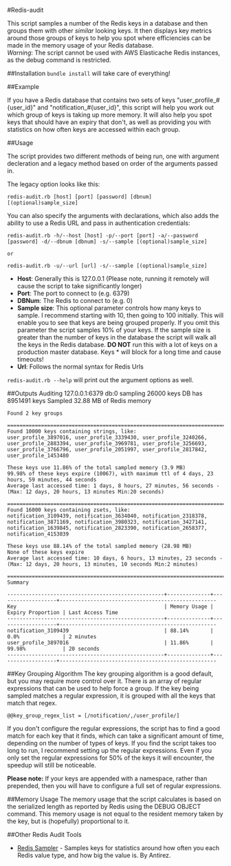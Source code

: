 #Redis-audit

This script samples a number of the Redis keys in a database and then groups them with other *similar* looking keys. It then displays key 
metrics around those groups of keys to help you spot where efficiencies can be made in the memory usage of your Redis database.  
_Warning_: The script cannot be used with AWS Elasticache Redis instances, as the debug command is restricted.

##Installation
   `bundle install` will take care of everything!


##Example

If you have a Redis database that contains two sets of keys "user\_profile\_#{user\_id}" and "notification\_#{user\_id}", this script will
help you work out which group of keys is taking up more memory. It will also help you spot keys that should have an expiry that don't, as well
as providing you with statistics on how often keys are accessed within each group.

##Usage

The script provides two different methods of being run, one with argument decleration and a legacy method based on order of the arguments passed in.    

The legacy option looks like this:

    redis-audit.rb [host] [port] [password] [dbnum] [(optional)sample_size]

You can also specify the arguments with declarations, which also adds the ability to use a Redis URL and pass in authentication credentials:

    redis-audit.rb -h/--host [host] -p/--port [port] -a/--password [password] -d/--dbnum [dbnum] -s/--sample [(optional)sample_size]
    
    or
    
    redis-audit.rb -u/--url [url] -s/--sample [(optional)sample_size]
  
- **Host**: Generally this is 127.0.0.1 (Please note, running it remotely will cause the script to take significantly longer)
- **Port**: The port to connect to (e.g. 6379)
- **DBNum**: The Redis to connect to (e.g. 0)
- **Sample size**: This optional parameter controls how many keys to sample. I recommend starting with 10, then going to 100 initially. This
will enable you to see that keys are being grouped properly. If you omit this parameter the script samples 10% of your keys. If the sample size is
greater than the number of keys in the database the script will walk all the keys in the Redis database. **DO NOT** run this with a lot of keys on 
a production master database. Keys * will block for a long time and cause timeouts!
- **Url**: Follows the normal syntax for Redis Urls

`redis-audit.rb --help` will print out the argument options as well.

##Outputs
    Auditing 127.0.0.1:6379 db:0 sampling 26000 keys
    DB has 8951491 keys
    Sampled 32.88 MB of Redis memory

    Found 2 key groups

    ==============================================================================  
    Found 10000 keys containing strings, like:  
    user_profile_3897016, user_profile_3339430, user_profile_3240266, user_profile_2883394, user_profile_3969781, user_profile_3256693, user_profile_3766796, user_profile_2051997, user_profile_2817842, user_profile_1453480

    These keys use 11.86% of the total sampled memory (3.9 MB)  
    99.98% of these keys expire (10067), with maximum ttl of 4 days, 23 hours, 59 minutes, 44 seconds  
    Average last accessed time: 1 days, 8 hours, 27 minutes, 56 seconds - (Max: 12 days, 20 hours, 13 minutes Min:20 seconds)  

    ==============================================================================  
    Found 16000 keys containing zsets, like:  
    notification_3109439, notification_3634040, notification_2318378, notification_3871169, notification_3980323, notification_3427141, notification_1639845, notification_2823390, notification_2658377, notification_4153039

    These keys use 88.14% of the total sampled memory (28.98 MB)  
    None of these keys expire  
    Average last accessed time: 10 days, 6 hours, 13 minutes, 23 seconds - (Max: 12 days, 20 hours, 13 minutes, 10 seconds Min:2 minutes)  
  
    ==============================================================================  
    Summary  
  
    ---------------------------------------------------+--------------+-------------------+---------------------------------------------------  
    Key                                                | Memory Usage | Expiry Proportion | Last Access Time                                    
    ---------------------------------------------------+--------------+-------------------+---------------------------------------------------  
    notification_3109439                               | 88.14%       | 0.0%              | 2 minutes                               
    user_profile_3897016                               | 11.86%       | 99.98%            | 20 seconds  
    ---------------------------------------------------+--------------+-------------------+---------------------------------------------------  

##Key Grouping Algorithm
The key grouping algorithm is a good default, but you may require more control over it. There is an array of regular expressions that can be used to help force a group.
If the key being sampled matches a regular expression, it is grouped with all the keys that match that regex.

    @@key_group_regex_list = [/notification/,/user_profile/]

If you don't configure the regular expressions, the script has to find a good match for each key that it finds, which can
take a significant amount of time, depending on the number of types of keys. If you find the script takes too long to run, 
I recommend setting up the regular expressions. Even if you only set the regular expressions for 50% of the keys it will encounter,
the speedup will still be noticeable.

**Please note:** If your keys are appended with a namespace, rather than prepended, then you will have to configure a full set
of regular expressions.

##Memory Usage
The memory usage that the script calculates is based on the serialized length as reported by Redis using the DEBUG OBJECT command.
This memory usage is not equal to the resident memory taken by the key, but is (hopefully) proportional to it.
  
##Other Redis Audit Tools
- [Redis Sampler](https://github.com/antirez/redis-sampler) - Samples keys for statistics around how often you each Redis value type, and how big the value is. By Antirez.
